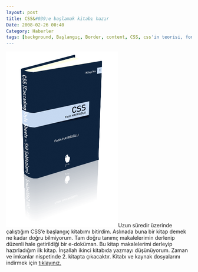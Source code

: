 ```yaml
---
layout: post
title: CSS&#039;e başlamak kitabı hazır
Date: 2008-02-26 00:40
Category: Haberler
tags: [background, Başlangıç, Border, content, CSS, css'in teorisi, font, inherit, kitap, list, Margin, outline, Padding, table, text]
---
```


![CSS'e başlamak][]Uzun süredir üzerinde çalıştığım CSS’e başlangıç
kitabımı bitirdim. Aslınada buna bir kitap demek ne kadar doğru
bilmiyorum. Tam doğru tanımı; makalelerimin derlenip düzenli hale
getirildiği bir e-doküman. Bu kitap makalelerimi derleyip hazırladığım
ilk kitap. İnşallah ikinci kitabıda yazmayı düşünüyorum. Zaman ve
imkanlar nispetinde 2. kitapta çıkacaktır. Kitabı ve kaynak dosyalarını
indirmek için [tıklayınız.][]

  [CSS'e başlamak]: /images/css_kitap.gif
  [tıklayınız.]: http://fatihhayrioglu.com/?page_id=461
